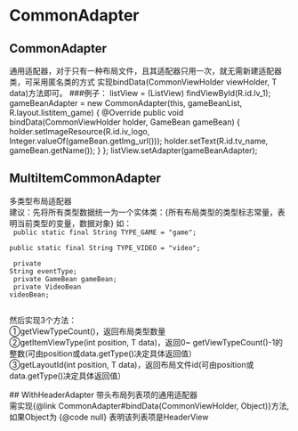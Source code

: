 # CommonAdapter
## CommonAdapter<T>
通用适配器，对于只有一种布局文件，且其适配器只用一次，就无需新建适配器类，可采用匿名类的方式
实现bindData(CommonViewHolder viewHolder, T data)方法即可。
###例子：
        listView = (ListView) findViewById(R.id.lv_1);
        gameBeanAdapter = new CommonAdapter<GameBean>(this, gameBeanList, R.layout.listitem_game) {
            @Override
            public void bindData(CommonViewHolder holder, GameBean gameBean) {
                holder.setImageResource(R.id.iv_logo, Integer.valueOf(gameBean.getImg_url()));
                holder.setText(R.id.tv_name, gameBean.getName());
            }
        };
        listView.setAdapter(gameBeanAdapter);
## MultiItemCommonAdapter<T>
多类型布局适配器<br/>
建议：先将所有类型数据统一为一个实体类：{所有布局类型的类型标志常量，表明当前类型的变量，数据对象}
如：<br/>
<code>
public static final String TYPE_GAME = "game";<br/>
public static final String TYPE_VIDEO = "video";<br/><br/>
private String eventType;<br/>
private GameBean gameBean;<br/>
private VideoBean videoBean;<br/>
</code>
<p>然后实现3个方法：<br/>
①getViewTypeCount()，返回布局类型数量<br/>
②getItemViewType(int position, T data)，返回0~ getViewTypeCount()-1的整数(可由position或data.getType()决定具体返回值）<br/>
③getLayoutId(int position, T data)，返回布局文件id(可由position或data.getType()决定具体返回值）<p/>
## WithHeaderAdapter<T>
带头布局列表项的通用适配器<br/>
需实现{@link CommonAdapter#bindData(CommonViewHolder, Object)}方法,
如果Object为 {@code null} 表明该列表项是HeaderView
 

